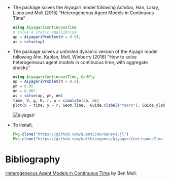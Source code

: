 

- The package solves the Aiyagari model following Achdou, Han, Lasry, Lions and Moll (2015) "Heterogeneous Agent Models in Continuous Time"
	```julia
	using AiyagariContinuousTime
	# solve a static equilibrium
	ap = AiyagariProblem(π = 0.0);
	as = solve(ap)
	```
- The package solves a *untested* dynamic version of the Aiyagri model following Ahn, Kaplan, Moll, Winberry (2016) "How to solve heterogeneous agent models in continuous time, with aggregate shocks"

	```julia
	using AiyagariContinuousTime, Gadfly
	ap = AiyagariProblem(π = 0.0);
	ρπ = 0.95
	σπ = 0.007
	as = solve(ap, ρπ, σπ)
	time, V, g, K, r, w = simulate(ap, as)
	plot(x = time, y = r, Geom.line,  Guide.xlabel("Years"), Guide.ylabel("Percentage points"), Guide.title("Interest Rate to Aggregate Productivity Shock"))
	```
	![aiyagari](https://cdn.rawgit.com/matthieugomez/AiyagariContinuousTime.jl/master/img/aiyagaridynamic.svg)

- To install, 
	```julia
	Pkg.clone("https://github.com/QuantEcon/Gensys.jl")
	Pkg.clone("https://github.com/matthieugomez/AiyagariContinuousTime.jl")
	```

# Bibliography
[Heterogeneous Agent Models in Continuous Time](http://www.princeton.edu/~moll/HACTproject.htm) by Ben Moll.
